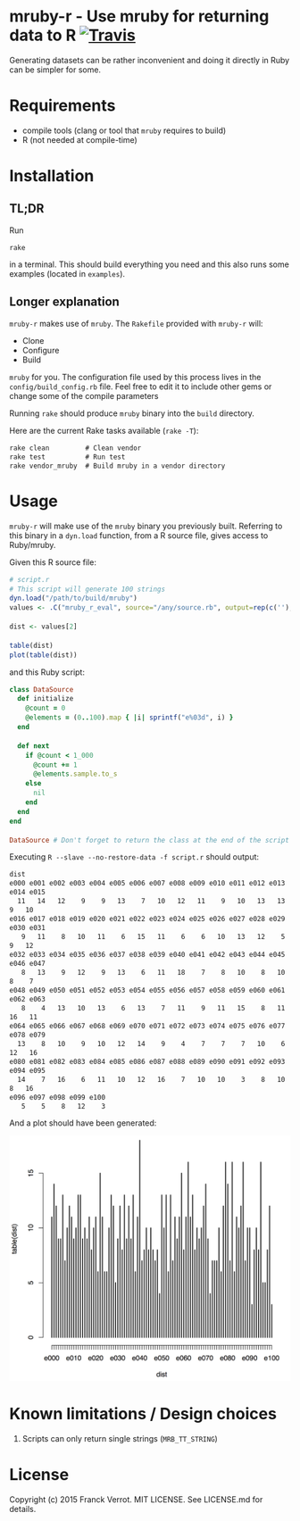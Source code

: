 # mruby-r - Use mruby for returning data to R [![Travis](https://secure.travis-ci.org/franckverrot/mruby-r.png)](http://travis-ci.org/franckverrot/mruby-r)

Generating datasets can be rather inconvenient and doing it directly in Ruby
can be simpler for some.

# Requirements

* compile tools (clang or tool that `mruby` requires to build)
* R (not needed at compile-time)

# Installation

## TL;DR

Run

    rake

in a terminal. This should build everything you need and this also runs some
examples (located in `examples`).


## Longer explanation

`mruby-r` makes use of `mruby`. The `Rakefile` provided with `mruby-r` will:

  * Clone
  * Configure
  * Build

`mruby` for you. The configuration file used by this process lives in the
`config/build_config.rb` file. Feel free to edit it to include other gems or
change some of the compile parameters

Running `rake` should produce `mruby` binary into the `build` directory.

Here are the current Rake tasks available (`rake -T`):

    rake clean         # Clean vendor
    rake test          # Run test
    rake vendor_mruby  # Build mruby in a vendor directory

# Usage

`mruby-r` will make use of the `mruby` binary you previously built.
Referring to this binary in a `dyn.load` function, from a R source file, gives
access to Ruby/mruby.

Given this R source file:

```r
# script.r
# This script will generate 100 strings
dyn.load("/path/to/build/mruby")
values <- .C("mruby_r_eval", source="/any/source.rb", output=rep(c(''),each=1000))

dist <- values[2]

table(dist)
plot(table(dist))
```

and this Ruby script:

```ruby
class DataSource
  def initialize
    @count = 0
    @elements = (0..100).map { |i| sprintf("e%03d", i) }
  end

  def next
    if @count < 1_000
      @count += 1
      @elements.sample.to_s
    else
      nil
    end
  end
end

DataSource # Don't forget to return the class at the end of the script
```

Executing `R --slave --no-restore-data -f script.r` should output:

  ```
  dist
  e000 e001 e002 e003 e004 e005 e006 e007 e008 e009 e010 e011 e012 e013 e014 e015
    11   14   12    9    9   13    7   10   12   11    9   10   13   13    9   10
  e016 e017 e018 e019 e020 e021 e022 e023 e024 e025 e026 e027 e028 e029 e030 e031
     9   11    8   10   11    6   15   11    6    6   10   13   12    5    9   12
  e032 e033 e034 e035 e036 e037 e038 e039 e040 e041 e042 e043 e044 e045 e046 e047
     8   13    9   12    9   13    6   11   18    7    8   10    8   10    8    7
  e048 e049 e050 e051 e052 e053 e054 e055 e056 e057 e058 e059 e060 e061 e062 e063
     8    4   13   10   13    6   13    7   11    9   11   15    8   11   16   11
  e064 e065 e066 e067 e068 e069 e070 e071 e072 e073 e074 e075 e076 e077 e078 e079
    13    8   10    9   10   12   14    9    4    7    7    7   10    6   12   16
  e080 e081 e082 e083 e084 e085 e086 e087 e088 e089 e090 e091 e092 e093 e094 e095
    14    7   16    6   11   10   12   16    7   10   10    3    8   10    8   16
  e096 e097 e098 e099 e100
     5    5    8   12    3
  ```

  And a plot should have been generated:

<img src="https://raw.githubusercontent.com/franckverrot/mruby-r/master/doc/plot_table_dist.png">

# Known limitations / Design choices

1. Scripts can only return single strings (`MRB_TT_STRING`)

# License

Copyright (c) 2015 Franck Verrot. MIT LICENSE. See LICENSE.md for details.
